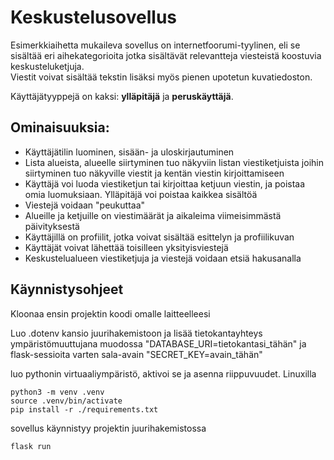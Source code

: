 # Keskustelusovellus

Esimerkkiaihetta mukaileva sovellus on internetfoorumi-tyylinen, eli se sisältää eri aihekategorioita jotka sisältävät relevantteja viesteistä koostuvia keskusteluketjuja.\
Viestit voivat sisältää tekstin lisäksi myös pienen upotetun kuvatiedoston.

Käyttäjätyyppejä on kaksi: **ylläpitäjä** ja **peruskäyttäjä**.

## Ominaisuuksia:

- Käyttäjätilin luominen, sisään- ja uloskirjautuminen
- Lista alueista, alueelle siirtyminen tuo näkyviin listan viestiketjuista joihin siirtyminen tuo näkyville viestit ja kentän viestin kirjoittamiseen
- Käyttäjä voi luoda viestiketjun tai kirjoittaa ketjuun viestin, ja poistaa omia luomuksiaan. Ylläpitäjä voi poistaa kaikkea sisältöä
- Viestejä voidaan "peukuttaa"
- Alueille ja ketjuille on viestimäärät ja aikaleima viimeisimmästä päivityksestä
- Käyttäjillä on profiilit, jotka voivat sisältää esittelyn ja profiilikuvan
- Käyttäjät voivat lähettää toisilleen yksityisviestejä
- Keskustelualueen viestiketjuja ja viestejä voidaan etsiä hakusanalla

## Käynnistysohjeet

Kloonaa ensin projektin koodi omalle laitteelleesi

Luo .dotenv kansio juurihakemistoon ja lisää tietokantayhteys ympäristömuuttujana muodossa "DATABASE_URI=tietokantasi_tähän"
ja flask-sessioita varten sala-avain "SECRET_KEY=avain_tähän"

luo pythonin virtuaaliympäristö, aktivoi se ja asenna riippuvuudet. Linuxilla

```
python3 -m venv .venv
source .venv/bin/activate
pip install -r ./requirements.txt
```

sovellus käynnistyy projektin juurihakemistossa

```
flask run
```